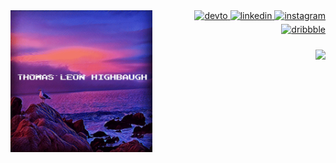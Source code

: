 

<img src="https://raw.githubusercontent.com/Thomashighbaugh/Thomashighbaugh/master/header.gif" align="left" width= "45%" />
<div align="right" style="justify-content: 'center'; align-content: 'middle'; justify-self: 'center'; justify-items: 'center';  ">
<a href="https://dev.to/thomashighbaugh" target="_blank">
<img src="https://img.shields.io/badge/dev.to-%2308090A.svg?&style=for-the-badge&logo=dev.to&logoColor=white" alt=devto  style="margin: 0 !important;padding-bottom:0;" width="25%" />
</a>

<a href="https://linkedin.com/in/rishavanand" target="_blank">
<img src=https://img.shields.io/badge/linkedin-%231E77B5.svg?&style=for-the-badge&logo=linkedin&logoColor=white alt="linkedin" width="25%" style="margin-bottom: 5px;" />
</a>

<a href="https://instagram.com/thomashighbaugh" target="_blank">
<img src=https://img.shields.io/badge/instagram-%23000000.svg?&style=for-the-badge&logo=instagram&logoColor=white alt=instagram width="25%" style="margin-bottom: 5px;" />
</a>

<a href="https://dribbble.com/thighbaugh" target="_blank">
<img src=https://img.shields.io/badge/dribbble-%23E45285.svg?&style=for-the-badge&logo=dribbble&logoColor=white alt=dribbble width="25%" style="margin-bottom: 5px;" />
</a>
  <br/>
    <br/>


  <img src="https://komarev.com/ghpvc/?username=Thomashighbaugh&&style=for-the-badge" align="center" />

</div>








            
            


